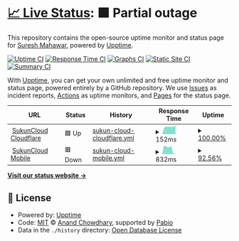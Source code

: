# [📈 Live Status](https://status.sukuncloud.com): <!--live status--> **🟧 Partial outage**

This repository contains the open-source uptime monitor and status page for [Suresh Mahawar](https://www.sukuncloud.com), powered by [Upptime](https://github.com/upptime/upptime).

[![Uptime CI](https://github.com/suresh-mahawar/uptime/workflows/Uptime%20CI/badge.svg)](https://github.com/suresh-mahawar/uptime/actions?query=workflow%3A%22Uptime+CI%22)
[![Response Time CI](https://github.com/suresh-mahawar/uptime/workflows/Response%20Time%20CI/badge.svg)](https://github.com/suresh-mahawar/uptime/actions?query=workflow%3A%22Response+Time+CI%22)
[![Graphs CI](https://github.com/suresh-mahawar/uptime/workflows/Graphs%20CI/badge.svg)](https://github.com/suresh-mahawar/uptime/actions?query=workflow%3A%22Graphs+CI%22)
[![Static Site CI](https://github.com/suresh-mahawar/uptime/workflows/Static%20Site%20CI/badge.svg)](https://github.com/suresh-mahawar/uptime/actions?query=workflow%3A%22Static+Site+CI%22)
[![Summary CI](https://github.com/suresh-mahawar/uptime/workflows/Summary%20CI/badge.svg)](https://github.com/suresh-mahawar/uptime/actions?query=workflow%3A%22Summary+CI%22)

With [Upptime](https://upptime.js.org), you can get your own unlimited and free uptime monitor and status page, powered entirely by a GitHub repository. We use [Issues](https://github.com/suresh-mahawar/uptime/issues) as incident reports, [Actions](https://github.com/suresh-mahawar/uptime/actions) as uptime monitors, and [Pages](https://status.sukuncloud.com) for the status page.

<!--start: status pages-->
<!-- This summary is generated by Upptime (https://github.com/upptime/upptime) -->
<!-- Do not edit this manually, your changes will be overwritten -->
<!-- prettier-ignore -->
| URL | Status | History | Response Time | Uptime |
| --- | ------ | ------- | ------------- | ------ |
| <img alt="" src="https://icons.duckduckgo.com/ip3/sukuncloud.com.ico" height="13"> [SukunCloud Cloudflare](https://sukuncloud.com) | 🟩 Up | [sukun-cloud-cloudflare.yml](https://github.com/suresh-mahawar/uptime/commits/HEAD/history/sukun-cloud-cloudflare.yml) | <details><summary><img alt="Response time graph" src="./graphs/sukun-cloud-cloudflare/response-time-week.png" height="20"> 152ms</summary><br><a href="https://status.sukuncloud.com/history/sukun-cloud-cloudflare"><img alt="Response time 152" src="https://img.shields.io/endpoint?url=https%3A%2F%2Fraw.githubusercontent.com%2Fsuresh-mahawar%2Fuptime%2FHEAD%2Fapi%2Fsukun-cloud-cloudflare%2Fresponse-time.json"></a><br><a href="https://status.sukuncloud.com/history/sukun-cloud-cloudflare"><img alt="24-hour response time 173" src="https://img.shields.io/endpoint?url=https%3A%2F%2Fraw.githubusercontent.com%2Fsuresh-mahawar%2Fuptime%2FHEAD%2Fapi%2Fsukun-cloud-cloudflare%2Fresponse-time-day.json"></a><br><a href="https://status.sukuncloud.com/history/sukun-cloud-cloudflare"><img alt="7-day response time 152" src="https://img.shields.io/endpoint?url=https%3A%2F%2Fraw.githubusercontent.com%2Fsuresh-mahawar%2Fuptime%2FHEAD%2Fapi%2Fsukun-cloud-cloudflare%2Fresponse-time-week.json"></a><br><a href="https://status.sukuncloud.com/history/sukun-cloud-cloudflare"><img alt="30-day response time 152" src="https://img.shields.io/endpoint?url=https%3A%2F%2Fraw.githubusercontent.com%2Fsuresh-mahawar%2Fuptime%2FHEAD%2Fapi%2Fsukun-cloud-cloudflare%2Fresponse-time-month.json"></a><br><a href="https://status.sukuncloud.com/history/sukun-cloud-cloudflare"><img alt="1-year response time 152" src="https://img.shields.io/endpoint?url=https%3A%2F%2Fraw.githubusercontent.com%2Fsuresh-mahawar%2Fuptime%2FHEAD%2Fapi%2Fsukun-cloud-cloudflare%2Fresponse-time-year.json"></a></details> | <details><summary><a href="https://status.sukuncloud.com/history/sukun-cloud-cloudflare">100.00%</a></summary><a href="https://status.sukuncloud.com/history/sukun-cloud-cloudflare"><img alt="All-time uptime 100.00%" src="https://img.shields.io/endpoint?url=https%3A%2F%2Fraw.githubusercontent.com%2Fsuresh-mahawar%2Fuptime%2FHEAD%2Fapi%2Fsukun-cloud-cloudflare%2Fuptime.json"></a><br><a href="https://status.sukuncloud.com/history/sukun-cloud-cloudflare"><img alt="24-hour uptime 100.00%" src="https://img.shields.io/endpoint?url=https%3A%2F%2Fraw.githubusercontent.com%2Fsuresh-mahawar%2Fuptime%2FHEAD%2Fapi%2Fsukun-cloud-cloudflare%2Fuptime-day.json"></a><br><a href="https://status.sukuncloud.com/history/sukun-cloud-cloudflare"><img alt="7-day uptime 100.00%" src="https://img.shields.io/endpoint?url=https%3A%2F%2Fraw.githubusercontent.com%2Fsuresh-mahawar%2Fuptime%2FHEAD%2Fapi%2Fsukun-cloud-cloudflare%2Fuptime-week.json"></a><br><a href="https://status.sukuncloud.com/history/sukun-cloud-cloudflare"><img alt="30-day uptime 100.00%" src="https://img.shields.io/endpoint?url=https%3A%2F%2Fraw.githubusercontent.com%2Fsuresh-mahawar%2Fuptime%2FHEAD%2Fapi%2Fsukun-cloud-cloudflare%2Fuptime-month.json"></a><br><a href="https://status.sukuncloud.com/history/sukun-cloud-cloudflare"><img alt="1-year uptime 100.00%" src="https://img.shields.io/endpoint?url=https%3A%2F%2Fraw.githubusercontent.com%2Fsuresh-mahawar%2Fuptime%2FHEAD%2Fapi%2Fsukun-cloud-cloudflare%2Fuptime-year.json"></a></details>
| <img alt="" src="https://icons.duckduckgo.com/ip3/test.sukuncloud.com.ico" height="13"> [SukunCloud Mobile](https://test.sukuncloud.com) | 🟥 Down | [sukun-cloud-mobile.yml](https://github.com/suresh-mahawar/uptime/commits/HEAD/history/sukun-cloud-mobile.yml) | <details><summary><img alt="Response time graph" src="./graphs/sukun-cloud-mobile/response-time-week.png" height="20"> 832ms</summary><br><a href="https://status.sukuncloud.com/history/sukun-cloud-mobile"><img alt="Response time 832" src="https://img.shields.io/endpoint?url=https%3A%2F%2Fraw.githubusercontent.com%2Fsuresh-mahawar%2Fuptime%2FHEAD%2Fapi%2Fsukun-cloud-mobile%2Fresponse-time.json"></a><br><a href="https://status.sukuncloud.com/history/sukun-cloud-mobile"><img alt="24-hour response time 103" src="https://img.shields.io/endpoint?url=https%3A%2F%2Fraw.githubusercontent.com%2Fsuresh-mahawar%2Fuptime%2FHEAD%2Fapi%2Fsukun-cloud-mobile%2Fresponse-time-day.json"></a><br><a href="https://status.sukuncloud.com/history/sukun-cloud-mobile"><img alt="7-day response time 832" src="https://img.shields.io/endpoint?url=https%3A%2F%2Fraw.githubusercontent.com%2Fsuresh-mahawar%2Fuptime%2FHEAD%2Fapi%2Fsukun-cloud-mobile%2Fresponse-time-week.json"></a><br><a href="https://status.sukuncloud.com/history/sukun-cloud-mobile"><img alt="30-day response time 832" src="https://img.shields.io/endpoint?url=https%3A%2F%2Fraw.githubusercontent.com%2Fsuresh-mahawar%2Fuptime%2FHEAD%2Fapi%2Fsukun-cloud-mobile%2Fresponse-time-month.json"></a><br><a href="https://status.sukuncloud.com/history/sukun-cloud-mobile"><img alt="1-year response time 832" src="https://img.shields.io/endpoint?url=https%3A%2F%2Fraw.githubusercontent.com%2Fsuresh-mahawar%2Fuptime%2FHEAD%2Fapi%2Fsukun-cloud-mobile%2Fresponse-time-year.json"></a></details> | <details><summary><a href="https://status.sukuncloud.com/history/sukun-cloud-mobile">92.56%</a></summary><a href="https://status.sukuncloud.com/history/sukun-cloud-mobile"><img alt="All-time uptime 92.56%" src="https://img.shields.io/endpoint?url=https%3A%2F%2Fraw.githubusercontent.com%2Fsuresh-mahawar%2Fuptime%2FHEAD%2Fapi%2Fsukun-cloud-mobile%2Fuptime.json"></a><br><a href="https://status.sukuncloud.com/history/sukun-cloud-mobile"><img alt="24-hour uptime 73.53%" src="https://img.shields.io/endpoint?url=https%3A%2F%2Fraw.githubusercontent.com%2Fsuresh-mahawar%2Fuptime%2FHEAD%2Fapi%2Fsukun-cloud-mobile%2Fuptime-day.json"></a><br><a href="https://status.sukuncloud.com/history/sukun-cloud-mobile"><img alt="7-day uptime 92.56%" src="https://img.shields.io/endpoint?url=https%3A%2F%2Fraw.githubusercontent.com%2Fsuresh-mahawar%2Fuptime%2FHEAD%2Fapi%2Fsukun-cloud-mobile%2Fuptime-week.json"></a><br><a href="https://status.sukuncloud.com/history/sukun-cloud-mobile"><img alt="30-day uptime 92.56%" src="https://img.shields.io/endpoint?url=https%3A%2F%2Fraw.githubusercontent.com%2Fsuresh-mahawar%2Fuptime%2FHEAD%2Fapi%2Fsukun-cloud-mobile%2Fuptime-month.json"></a><br><a href="https://status.sukuncloud.com/history/sukun-cloud-mobile"><img alt="1-year uptime 92.56%" src="https://img.shields.io/endpoint?url=https%3A%2F%2Fraw.githubusercontent.com%2Fsuresh-mahawar%2Fuptime%2FHEAD%2Fapi%2Fsukun-cloud-mobile%2Fuptime-year.json"></a></details>

<!--end: status pages-->

[**Visit our status website →**](https://status.sukuncloud.com)

## 📄 License

- Powered by: [Upptime](https://github.com/upptime/upptime)
- Code: [MIT](./LICENSE) © [Anand Chowdhary](https://anandchowdhary.com), supported by [Pabio](https://pabio.com)
- Data in the `./history` directory: [Open Database License](https://opendatacommons.org/licenses/odbl/1-0/)
